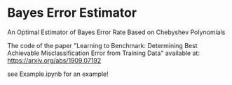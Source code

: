 # Bayes Error Estimator
An Optimal Estimator of Bayes Error Rate Based on Chebyshev Polynomials

The code of the paper "Learning to Benchmark: Determining Best Achievable Misclassification Error from Training Data" available at:
https://arxiv.org/abs/1909.07192

see Example.ipynb for an example!
